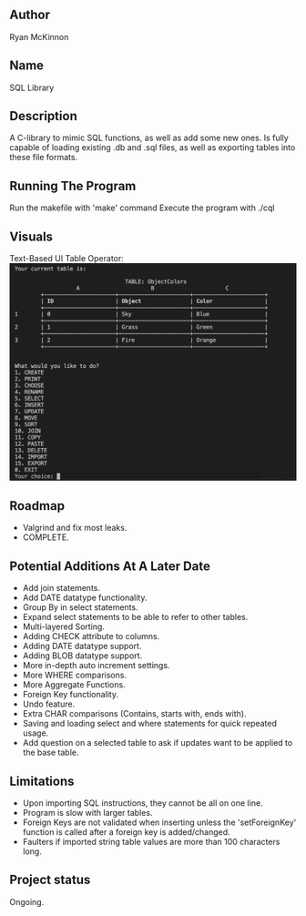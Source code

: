 ## Author
Ryan McKinnon

## Name
SQL Library

## Description
A C-library to mimic SQL functions, as well as add some new ones. Is fully capable of loading existing .db and .sql files, as well as exporting tables into these file formats.

## Running The Program
Run the makefile with 'make' command
Execute the program with ./cql

## Visuals
Text-Based UI Table Operator:
<img src="tableoperator.png" alt="Table Operator">

## Roadmap
- Valgrind and fix most leaks.
- COMPLETE.

## Potential Additions At A Later Date
- Add join statements.
- Add DATE datatype functionality.
- Group By in select statements.
- Expand select statements to be able to refer to other tables.
- Multi-layered Sorting.
- Adding CHECK attribute to columns.
- Adding DATE datatype support.
- Adding BLOB datatype support.
- More in-depth auto increment settings.
- More WHERE comparisons.
- More Aggregate Functions.
- Foreign Key functionality.
- Undo feature.
- Extra CHAR comparisons (Contains, starts with, ends with).
- Saving and loading select and where statements for quick repeated usage.
- Add question on a selected table to ask if updates want to be applied to the base table.

## Limitations
- Upon importing SQL instructions, they cannot be all on one line.
- Program is slow with larger tables.
- Foreign Keys are not validated when inserting unless the 'setForeignKey' function is called after a foreign key is added/changed.
- Faulters if imported string table values are more than 100 characters long.

## Project status
Ongoing.
